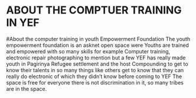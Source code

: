 # ABOUT THE COMPTUER TRAINING IN YEF
#About the computer training in youth Empowerment Foundation
     The youth empowerment foundation is an asknet open space were 
Youths are trained and empowered with so many skills for example
Computer training, electronic repair photographing to mention but a few
      YEF has really made youth in Pagirinya Refugee settlement and the host
Compounding to get to know their talents in so many things like others 
get to know that they can really do electronic of which they didn’t know 
before coming to YEF 
      The space is free for everyone there is not discrimination in it, 
so many tribes are in the space.    
 



